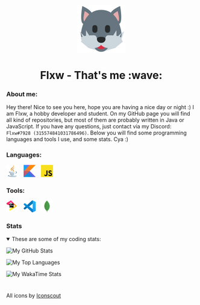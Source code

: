 <p align="center">
  <img width="128" height="128" src="https://github.com/zFlxw/zFlxw/blob/main/assets/mascot.png" alt="wolf mascot, I whish you could see it :(">  
</p>

<h1 align="center">Flxw - That's me :wave:</h1> 

### About me:
Hey there! Nice to see you here, hope you are having a nice day or night :) I am Flxw, a hobby developer and student. On my GitHub page you will find all kind of repositories, but most of them are probably written in Java or JavaScript. If you have any questions, just contact via my Discord: `Flxw#7928 (315574841031786496)`. Below you will find some programming languages and tools I use, and some stats. Cya :)

### Languages:
  [![Java](https://github.com/zFlxw/zFlxw/blob/main/assets/languages/java.png)](https://www.java.net)  [![Kotlin](https://github.com/zFlxw/zFlxw/blob/main/assets/languages/kotlin.png)](https://www.kotlinlang.org/)  [![JavaScript](https://github.com/zFlxw/zFlxw/blob/main/assets/languages/javascript.png)](https://www.javascript.com/)
  
### Tools:
  [![IntelliJ IDEA](https://github.com/zFlxw/zFlxw/blob/main/assets/tools/jetbrains.png)](https://www.jetbrains.com)  [![VSCode](https://github.com/zFlxw/zFlxw/blob/main/assets/tools/vscode.png)](https://code.visualstudio.com/)  [![MongoDB](https://github.com/zFlxw/zFlxw/blob/main/assets/tools/mongodb.png)](https://www.mongodb.com/)
  
### Stats
<details open>
  <summary markdown="span">These are some of my coding stats:</summary>
  
  ![My GitHub Stats](https://github-readme-stats.vercel.app/api?username=zFlxw&count_private=true&show_icons=true&theme=dracula)  
  
  ![My Top Languages](https://github-readme-stats.vercel.app/api/top-langs/?username=zFlxw&layout=compact&theme=darcula)

  ![My WakaTime Stats](https://github-readme-stats.vercel.app/api/wakatime?username=zFlxw&layout=compact&theme=darcula)

  <h1></h1>
  <p>All icons by <a href="https://iconscout.com/icons/" target="_blank">Iconscout</a></p>
</details>
